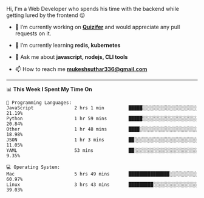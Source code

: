 Hi, I'm a Web Developer who spends his time with the backend while getting lured by the frontend 😜

- 🔭 I’m currently working on **[Quizifer](https://github.com/SutharMukesh/Quizifer/)** and would appreciate any pull requests on it.

- 🌱 I’m currently learning **redis, kubernetes**

- 💬 Ask me about **javascript, nodejs, CLI tools**

- 📫 How to reach me **mukeshsuthar336@gmail.com**

---
<!--START_SECTION:waka-->
📊 **This Week I Spent My Time On** 

```text
💬 Programming Languages: 
JavaScript               2 hrs 1 min         █████░░░░░░░░░░░░░░░░░░░░   21.19% 
Python                   1 hr 59 mins        █████░░░░░░░░░░░░░░░░░░░░   20.84% 
Other                    1 hr 48 mins        ████░░░░░░░░░░░░░░░░░░░░░   18.98% 
JSON                     1 hr 3 mins         ██░░░░░░░░░░░░░░░░░░░░░░░   11.05% 
YAML                     53 mins             ██░░░░░░░░░░░░░░░░░░░░░░░   9.35%

💻 Operating System: 
Mac                      5 hrs 49 mins       ███████████████░░░░░░░░░░   60.97% 
Linux                    3 hrs 43 mins       █████████░░░░░░░░░░░░░░░░   39.03%

```


<!--END_SECTION:waka-->
